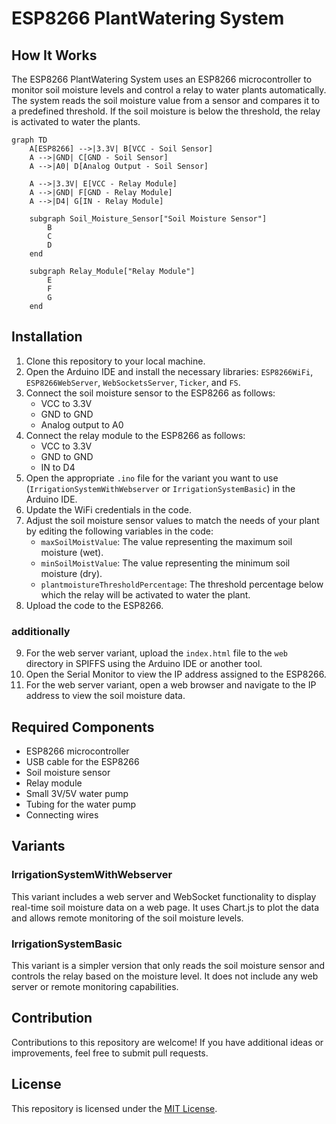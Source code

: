 # ESP8266 PlantWatering System

## How It Works
The ESP8266 PlantWatering System uses an ESP8266 microcontroller to monitor soil moisture levels and control a relay to water plants automatically. The system reads the soil moisture value from a sensor and compares it to a predefined threshold. If the soil moisture is below the threshold, the relay is activated to water the plants.

```mermaid
graph TD
    A[ESP8266] -->|3.3V| B[VCC - Soil Sensor]
    A -->|GND| C[GND - Soil Sensor]
    A -->|A0| D[Analog Output - Soil Sensor]
    
    A -->|3.3V| E[VCC - Relay Module]
    A -->|GND| F[GND - Relay Module]
    A -->|D4| G[IN - Relay Module]
    
    subgraph Soil_Moisture_Sensor["Soil Moisture Sensor"]
        B
        C
        D
    end
    
    subgraph Relay_Module["Relay Module"]
        E
        F
        G
    end
```

## Installation
1. Clone this repository to your local machine.
2. Open the Arduino IDE and install the necessary libraries: `ESP8266WiFi`, `ESP8266WebServer`, `WebSocketsServer`, `Ticker`, and `FS`.
3. Connect the soil moisture sensor to the ESP8266 as follows:
   - VCC to 3.3V
   - GND to GND
   - Analog output to A0
4. Connect the relay module to the ESP8266 as follows:
   - VCC to 3.3V
   - GND to GND
   - IN to D4
5. Open the appropriate `.ino` file for the variant you want to use (`IrrigationSystemWithWebserver` or `IrrigationSystemBasic`) in the Arduino IDE.
6. Update the WiFi credentials in the code.
7. Adjust the soil moisture sensor values to match the needs of your plant by editing the following variables in the code:
   - `maxSoilMoistValue`: The value representing the maximum soil moisture (wet).
   - `minSoilMoistValue`: The value representing the minimum soil moisture (dry).
   - `plantmoistureThresholdPercentage`: The threshold percentage below which the relay will be activated to water the plant.
8. Upload the code to the ESP8266.

### additionally
9. For the web server variant, upload the `index.html` file to the `web` directory in SPIFFS using the Arduino IDE or another tool.
10. Open the Serial Monitor to view the IP address assigned to the ESP8266.
11. For the web server variant, open a web browser and navigate to the IP address to view the soil moisture data.

## Required Components
- ESP8266 microcontroller
- USB cable for the ESP8266
- Soil moisture sensor
- Relay module
- Small 3V/5V water pump
- Tubing for the water pump
- Connecting wires

## Variants
### IrrigationSystemWithWebserver
This variant includes a web server and WebSocket functionality to display real-time soil moisture data on a web page. It uses Chart.js to plot the data and allows remote monitoring of the soil moisture levels.

### IrrigationSystemBasic
This variant is a simpler version that only reads the soil moisture sensor and controls the relay based on the moisture level. It does not include any web server or remote monitoring capabilities.

## Contribution
Contributions to this repository are welcome! If you have additional ideas or improvements, feel free to submit pull requests.

## License
This repository is licensed under the [MIT License](./LICENSE).